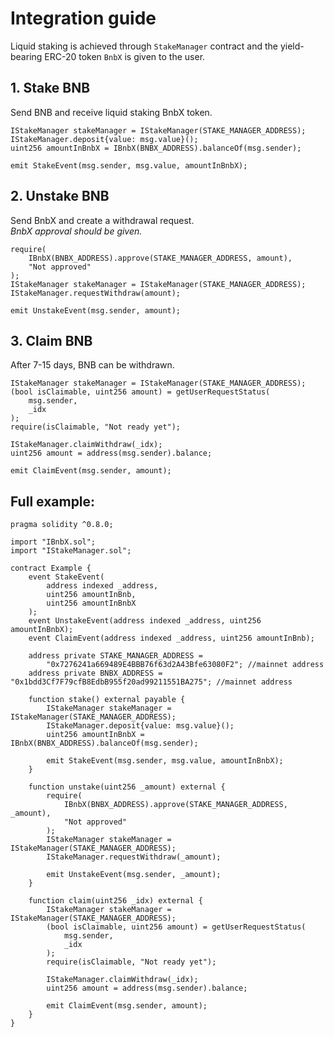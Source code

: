 # Integration guide

Liquid staking is achieved through `StakeManager` contract and the yield-bearing ERC-20 token `BnbX` is given to the user.

## 1. Stake BNB

Send BNB and receive liquid staking BnbX token.

```SOLIDITY
IStakeManager stakeManager = IStakeManager(STAKE_MANAGER_ADDRESS);
IStakeManager.deposit{value: msg.value}();
uint256 amountInBnbX = IBnbX(BNBX_ADDRESS).balanceOf(msg.sender);

emit StakeEvent(msg.sender, msg.value, amountInBnbX);
```

## 2. Unstake BNB

Send BnbX and create a withdrawal request.  
_BnbX approval should be given._

```SOLIDITY
require(
    IBnbX(BNBX_ADDRESS).approve(STAKE_MANAGER_ADDRESS, amount),
    "Not approved"
);
IStakeManager stakeManager = IStakeManager(STAKE_MANAGER_ADDRESS);
IStakeManager.requestWithdraw(amount);

emit UnstakeEvent(msg.sender, amount);
```

## 3. Claim BNB

After 7-15 days, BNB can be withdrawn.

```SOLIDITY
IStakeManager stakeManager = IStakeManager(STAKE_MANAGER_ADDRESS);
(bool isClaimable, uint256 amount) = getUserRequestStatus(
    msg.sender,
    _idx
);
require(isClaimable, "Not ready yet");

IStakeManager.claimWithdraw(_idx);
uint256 amount = address(msg.sender).balance;

emit ClaimEvent(msg.sender, amount);
```

## Full example:

```SOLIDITY
pragma solidity ^0.8.0;

import "IBnbX.sol";
import "IStakeManager.sol";

contract Example {
    event StakeEvent(
        address indexed _address,
        uint256 amountInBnb,
        uint256 amountInBnbX
    );
    event UnstakeEvent(address indexed _address, uint256 amountInBnbX);
    event ClaimEvent(address indexed _address, uint256 amountInBnb);

    address private STAKE_MANAGER_ADDRESS =
        "0x7276241a669489E4BBB76f63d2A43Bfe63080F2"; //mainnet address
    address private BNBX_ADDRESS = "0x1bdd3Cf7F79cfB8EdbB955f20ad99211551BA275"; //mainnet address

    function stake() external payable {
        IStakeManager stakeManager = IStakeManager(STAKE_MANAGER_ADDRESS);
        IStakeManager.deposit{value: msg.value}();
        uint256 amountInBnbX = IBnbX(BNBX_ADDRESS).balanceOf(msg.sender);

        emit StakeEvent(msg.sender, msg.value, amountInBnbX);
    }

    function unstake(uint256 _amount) external {
        require(
            IBnbX(BNBX_ADDRESS).approve(STAKE_MANAGER_ADDRESS, _amount),
            "Not approved"
        );
        IStakeManager stakeManager = IStakeManager(STAKE_MANAGER_ADDRESS);
        IStakeManager.requestWithdraw(_amount);

        emit UnstakeEvent(msg.sender, _amount);
    }

    function claim(uint256 _idx) external {
        IStakeManager stakeManager = IStakeManager(STAKE_MANAGER_ADDRESS);
        (bool isClaimable, uint256 amount) = getUserRequestStatus(
            msg.sender,
            _idx
        );
        require(isClaimable, "Not ready yet");

        IStakeManager.claimWithdraw(_idx);
        uint256 amount = address(msg.sender).balance;

        emit ClaimEvent(msg.sender, amount);
    }
}

```
